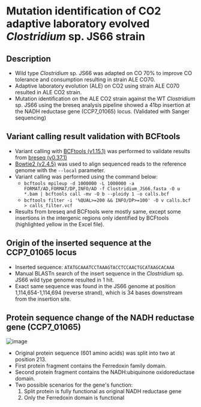 # Mutation identification of CO2 adaptive laboratory evolved _Clostridium_ sp. JS66 strain

## Description

* Wild type _Clostridium_ sp. JS66 was adapted on CO 70% to improve CO tolerance and consumption resulting in strain ALE CO70.
* Adaptive laboratory evolution (ALE) on CO2 using strain ALE C070 resulted in ALE CO2 strain.
* Mutation identification on the ALE CO2 strain against the WT _Clostridium_ sp. JS66 using the breseq analysis pipeline showed a 41bp insertion at the NADH reductase gene (CCP7_01065) locus. (Validated with Sanger sequencing)

## Variant calling result validation with BCFtools

* Variant calling with [BCFtools (v1.15.1)](https://github.com/samtools/bcftools) was performed to validate results from [breseq (v0.37.1)](https://github.com/barricklab/breseq)
* [Bowtie2 (v2.4.5)](https://github.com/BenLangmead/bowtie2) was used to align sequenced reads to the reference genome with the `--local` parameter.
* Variant calling was performed using the command below:
  * `bcftools mpileup -d 1000000 -L 1000000 -a FORMAT/AD,FORMAT/DP,INFO/AD -f Clostridium_JS66.fasta -O u *.bam | bcftools call -mv -O b --ploidy 1 -o calls.bcf`
  * `bcftools filter -i '%QUAL>=200 && INFO/DP>=100' -O v calls.bcf > calls_filter.vcf`
* Results from breseq and BCFtools were mostly same, except some insertions in the intergenic regions only identified by BCFtools (highlighted yellow in the Excel file).

## Origin of the inserted sequence at the CCP7_01065 locus

* Inserted sequence: `ATATGCAAATCCTAAAGTACCTCCAACTGCATAAGCACAAA`
* Manual BLASTn search of the insert sequence in the _Clostridium_ sp. JS66 wild type genome resulted in 1 hit.
* Exact same sequence was found in the JS66 genome at position 1,114,654-1,114,694 (reverse strand), which is 34 bases downstream from the insertion site.

## Protein sequence change of the NADH reductase gene (CCP7_01065)

![image](https://user-images.githubusercontent.com/49052882/211787926-ef91540f-2935-4a2a-aa6d-485bcdb3e7ce.png)

* Original protein sequence (601 amino acids) was split into two at position 213.
* First protein fragment contains the Ferredoxin family domain.
* Second protein fragment contains the NADH:ubiquinone oxidoreductase domain.
* Two possible scenarios for the gene's function:
  1. Split protein is fully functional as original NADH reductase gene
  2. Only the Ferredoxin domain is functional
